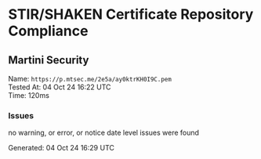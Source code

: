 # STIR/SHAKEN Certificate Repository Compliance

## Martini Security

Name: `https://p.mtsec.me/2e5a/ay0ktrKH0I9C.pem`\
Tested At: 04 Oct 24 16:22 UTC\
Time: 120ms

### Issues

no warning, or error, or notice date level issues were found

Generated: 04 Oct 24 16:29 UTC